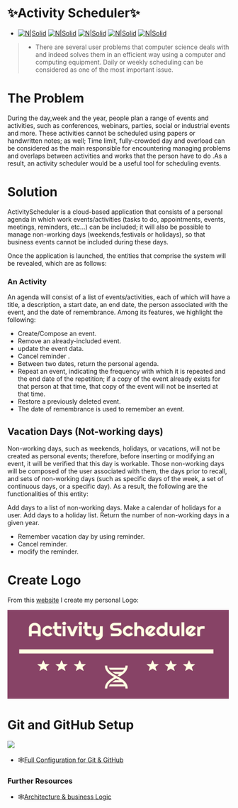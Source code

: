 # ✨Activity Scheduler✨
 

+ [![N|Solid](https://img.shields.io/github/issues/khawla-k-banydomi/ActivityScheduler)](https://img.shields.io/github/issues/khawla-k-banydomi/cloudcomputingrepo)
[![N|Solid](https://img.shields.io/github/forks/khawla-k-banydomi/ActivityScheduler)]()
[![N|Solid](https://img.shields.io/github/stars/khawla-k-banydomi/ActivityScheduler)]()
[![N|Solid](https://img.shields.io/github/license/khawla-k-banydomi/ActivityScheduler)]()
[![N|Solid](https://img.shields.io/twitter/url?url=https%3A%2F%2Fgithub.com%2Fkhawla-k-banydomi%2FActivityScheduler%2Fblob%2Fmain%2FREADME.md)]()
  

> - There are several user problems that computer science deals with and indeed solves them in an efficient way using a computer and computing equipment.
Daily or weekly scheduling can be considered as one of the most important issue.


# The Problem
During the day,week and the year, people plan a range of events and activities, such as conferences, webinars, parties, social or industrial events and more. These activities cannot be scheduled using papers or handwritten notes; as well; Time limit, fully-crowded day and overload can be considered as the main responsible for encountering managing problems and overlaps between activities and works that the person have to do .As a result, an activity scheduler would be a useful tool for scheduling events.

# Solution

ActivityScheduler is a cloud-based application that consists of a personal agenda in which work events/activities (tasks to do, appointments, events, meetings, reminders, etc...) can be included; it will also be possible to manage non-working days (weekends,festivals or holidays), so that business events cannot be included during these days.


Once the application is launched, the entities that comprise the system will be revealed, which are as follows:

### An Activity


An agenda will consist of a list of events/activities, each of which will have a title, a description, a start date, an end date, the person associated with the event, and the date of remembrance.
Among its features, we highlight the following:


+ Create/Compose an event.
+ Remove an already-included event.
+ update the event data. 
+ Cancel reminder . 
+ Between two dates, return the personal agenda.
+ Repeat an event, indicating the frequency with which it is repeated and the end date of the repetition; if a copy of the event already exists for that person at that time, that copy of the event will not be inserted at that time.
+ Restore a previously deleted event.
+ The date of remembrance is used to remember an event.



## Vacation Days (Not-working days)

Non-working days, such as weekends, holidays, or vacations, will not be created as personal events; therefore, before inserting or modifying an event, it will be verified that this day is workable.
Those non-working days will be composed of the user associated with them, the days prior to recall, and sets of non-working days (such as specific days of the week, a set of continuous days, or a specific day).
As a result, the following are the functionalities of this entity:

Add days to a list of non-working days.
Make a calendar of holidays for a user.
Add days to a holiday list.
Return the number of non-working days in a given year. 


+ Remember vacation day by using reminder.
+ Cancel reminder.
+ modify the reminder.






# Create Logo
From this [website](https://hatchful.shopify.com/) I create my personal Logo: 

<img src="https://github.com/khawla-k-banydomi/ActivityScheduler/blob/main/doc/logo.png" width="500" height="200">

# Git and GitHub Setup
![](https://myoctocat.com/assets/images/base-octocat.svg)




+ 🕸️[Full Configuration for Git & GitHub](https://github.com/khawla-k-banydomi/ActivityScheduler/blob/main/doc/Configuration.md)

### Further Resources
+ 🕸️[Architecture & business Logic](https://avitsadok.medium.com/design-a-great-architecture-for-your-app-614bfdc22e0a)








